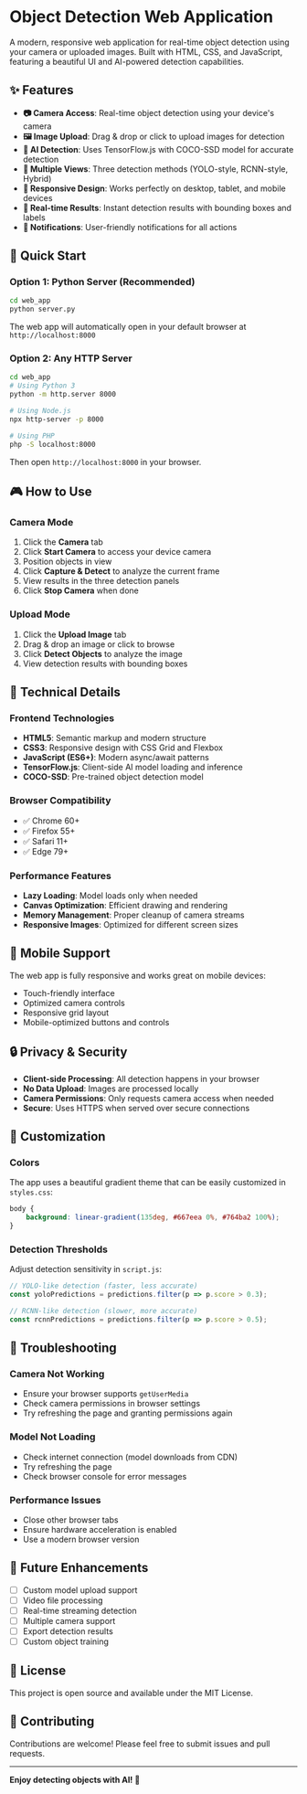 # Object Detection Web Application

A modern, responsive web application for real-time object detection using your camera or uploaded images. Built with HTML, CSS, and JavaScript, featuring a beautiful UI and AI-powered detection capabilities.

## ✨ Features

- **📷 Camera Access**: Real-time object detection using your device's camera
- **🖼️ Image Upload**: Drag & drop or click to upload images for detection
- **🤖 AI Detection**: Uses TensorFlow.js with COCO-SSD model for accurate detection
- **🎨 Multiple Views**: Three detection methods (YOLO-style, RCNN-style, Hybrid)
- **📱 Responsive Design**: Works perfectly on desktop, tablet, and mobile devices
- **🎯 Real-time Results**: Instant detection results with bounding boxes and labels
- **🔔 Notifications**: User-friendly notifications for all actions

## 🚀 Quick Start

### Option 1: Python Server (Recommended)
```bash
cd web_app
python server.py
```
The web app will automatically open in your default browser at `http://localhost:8000`

### Option 2: Any HTTP Server
```bash
cd web_app
# Using Python 3
python -m http.server 8000

# Using Node.js
npx http-server -p 8000

# Using PHP
php -S localhost:8000
```

Then open `http://localhost:8000` in your browser.

## 🎮 How to Use

### Camera Mode
1. Click the **Camera** tab
2. Click **Start Camera** to access your device camera
3. Position objects in view
4. Click **Capture & Detect** to analyze the current frame
5. View results in the three detection panels
6. Click **Stop Camera** when done

### Upload Mode
1. Click the **Upload Image** tab
2. Drag & drop an image or click to browse
3. Click **Detect Objects** to analyze the image
4. View detection results with bounding boxes

## 🔧 Technical Details

### Frontend Technologies
- **HTML5**: Semantic markup and modern structure
- **CSS3**: Responsive design with CSS Grid and Flexbox
- **JavaScript (ES6+)**: Modern async/await patterns
- **TensorFlow.js**: Client-side AI model loading and inference
- **COCO-SSD**: Pre-trained object detection model

### Browser Compatibility
- ✅ Chrome 60+
- ✅ Firefox 55+
- ✅ Safari 11+
- ✅ Edge 79+

### Performance Features
- **Lazy Loading**: Model loads only when needed
- **Canvas Optimization**: Efficient drawing and rendering
- **Memory Management**: Proper cleanup of camera streams
- **Responsive Images**: Optimized for different screen sizes

## 📱 Mobile Support

The web app is fully responsive and works great on mobile devices:
- Touch-friendly interface
- Optimized camera controls
- Responsive grid layout
- Mobile-optimized buttons and controls

## 🔒 Privacy & Security

- **Client-side Processing**: All detection happens in your browser
- **No Data Upload**: Images are processed locally
- **Camera Permissions**: Only requests camera access when needed
- **Secure**: Uses HTTPS when served over secure connections

## 🎨 Customization

### Colors
The app uses a beautiful gradient theme that can be easily customized in `styles.css`:
```css
body {
    background: linear-gradient(135deg, #667eea 0%, #764ba2 100%);
}
```

### Detection Thresholds
Adjust detection sensitivity in `script.js`:
```javascript
// YOLO-like detection (faster, less accurate)
const yoloPredictions = predictions.filter(p => p.score > 0.3);

// RCNN-like detection (slower, more accurate)
const rcnnPredictions = predictions.filter(p => p.score > 0.5);
```

## 🐛 Troubleshooting

### Camera Not Working
- Ensure your browser supports `getUserMedia`
- Check camera permissions in browser settings
- Try refreshing the page and granting permissions again

### Model Not Loading
- Check internet connection (model downloads from CDN)
- Try refreshing the page
- Check browser console for error messages

### Performance Issues
- Close other browser tabs
- Ensure hardware acceleration is enabled
- Use a modern browser version

## 🔮 Future Enhancements

- [ ] Custom model upload support
- [ ] Video file processing
- [ ] Real-time streaming detection
- [ ] Multiple camera support
- [ ] Export detection results
- [ ] Custom object training

## 📄 License

This project is open source and available under the MIT License.

## 🤝 Contributing

Contributions are welcome! Please feel free to submit issues and pull requests.

---

**Enjoy detecting objects with AI! 🎉**
